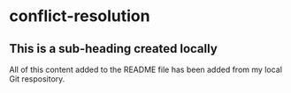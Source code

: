 # conflict-resolution

## This is a sub-heading created locally

All of this content added to the README file has been added from my local Git respository.